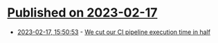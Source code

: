 # [Published on 2023-02-17](index.md)

* [2023-02-17, 15:50:53](https://news.ycombinator.com/item?id=34836027) - [We cut our CI pipeline execution time in half](https://www.tinybird.co/blog-posts/better-ci-pipeline-with-data)
